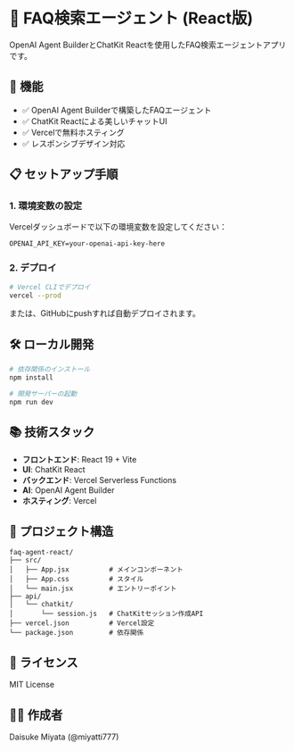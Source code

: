 # 🤖 FAQ検索エージェント (React版)

OpenAI Agent BuilderとChatKit Reactを使用したFAQ検索エージェントアプリです。

## 🚀 機能

- ✅ OpenAI Agent Builderで構築したFAQエージェント
- ✅ ChatKit Reactによる美しいチャットUI
- ✅ Vercelで無料ホスティング
- ✅ レスポンシブデザイン対応

## 📋 セットアップ手順

### 1. 環境変数の設定

Vercelダッシュボードで以下の環境変数を設定してください：

```
OPENAI_API_KEY=your-openai-api-key-here
```

### 2. デプロイ

```bash
# Vercel CLIでデプロイ
vercel --prod
```

または、GitHubにpushすれば自動デプロイされます。

## 🛠️ ローカル開発

```bash
# 依存関係のインストール
npm install

# 開発サーバーの起動
npm run dev
```

## 📚 技術スタック

- **フロントエンド**: React 19 + Vite
- **UI**: ChatKit React
- **バックエンド**: Vercel Serverless Functions
- **AI**: OpenAI Agent Builder
- **ホスティング**: Vercel

## 🔧 プロジェクト構造

```
faq-agent-react/
├── src/
│   ├── App.jsx          # メインコンポーネント
│   ├── App.css          # スタイル
│   └── main.jsx         # エントリーポイント
├── api/
│   └── chatkit/
│       └── session.js   # ChatKitセッション作成API
├── vercel.json          # Vercel設定
└── package.json         # 依存関係
```

## 📝 ライセンス

MIT License

## 👨‍💻 作成者

Daisuke Miyata (@miyatti777)